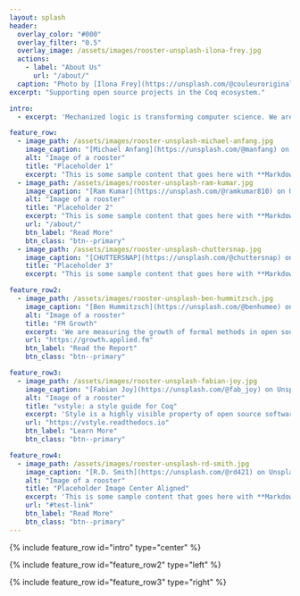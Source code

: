 ```yaml
---
layout: splash
header:
  overlay_color: "#000"
  overlay_filter: "0.5"
  overlay_image: /assets/images/rooster-unsplash-ilona-frey.jpg
  actions:
    - label: "About Us"
      url: "/about/"
  caption: "Photo by [Ilona Frey](https://unsplash.com/@couleuroriginal) on Unsplash"
excerpt: "Supporting open source projects in the Coq ecosystem."

intro: 
  - excerpt: 'Mechanized logic is transforming computer science. We are working to help make it happen. [Find out more](/about/).'

feature_row:
  - image_path: /assets/images/rooster-unsplash-michael-anfang.jpg
    image_caption: "[Michael Anfang](https://unsplash.com/@manfang) on Unsplash"
    alt: "Image of a rooster"
    title: "Placeholder 1"
    excerpt: "This is some sample content that goes here with **Markdown** formatting."
  - image_path: /assets/images/rooster-unsplash-ram-kumar.jpg
    image_caption: "[Ram Kumar](https://unsplash.com/@ramkumar810) on Unsplash"
    alt: "Image of a rooster"
    title: "Placeholder 2"
    excerpt: "This is some sample content that goes here with **Markdown** formatting."
    url: "/about/"
    btn_label: "Read More"
    btn_class: "btn--primary"
  - image_path: /assets/images/rooster-unsplash-chuttersnap.jpg
    image_caption: "[CHUTTERSNAP](https://unsplash.com/@chuttersnap) on Unsplash"
    title: "Placeholder 3"
    excerpt: "This is some sample content that goes here with **Markdown** formatting."

feature_row2:
  - image_path: /assets/images/rooster-unsplash-ben-hummitzsch.jpg
    image_caption: "[Ben Hummitzsch](https://unsplash.com/@benhumee) on Unsplash"
    alt: "Image of a rooster"
    title: "FM Growth"
    excerpt: 'We are measuring the growth of formal methods in open source communities.'
    url: "https://growth.applied.fm"
    btn_label: "Read the Report"
    btn_class: "btn--primary"

feature_row3:
  - image_path: /assets/images/rooster-unsplash-fabian-joy.jpg
    image_caption: "[Fabian Joy](https://unsplash.com/@fab_joy) on Unsplash"
    alt: "Image of a rooster"
    title: "vstyle: a style guide for Coq"
    excerpt: 'Style is a highly visible property of open source software. It impacts most of the workflows involving source code. *Good* style improves productivity by accounting for those workflows. To bring the benefits of good style to the masses, we are working with the community to identify & document the best practices for open source projects in the Coq ecosystem.'
    url: "https://vstyle.readthedocs.io"
    btn_label: "Learn More"
    btn_class: "btn--primary"

feature_row4:
  - image_path: /assets/images/rooster-unsplash-rd-smith.jpg
    image_caption: "[R.D. Smith](https://unsplash.com/@rd421) on Unsplash"
    alt: "Image of a rooster"
    title: "Placeholder Image Center Aligned"
    excerpt: 'This is some sample content that goes here with **Markdown** formatting. Centered with `type="center"`'
    url: "#test-link"
    btn_label: "Read More"
    btn_class: "btn--primary"
---
```


{% include feature_row id="intro" type="center" %}

<!-- {% include feature_row %} -->

{% include feature_row id="feature_row2" type="left" %}

{% include feature_row id="feature_row3" type="right" %}

<!-- {% include feature_row id="feature_row4" type="center" %} -->


<!--
# Recent posts

{% assign entries_layout = page.entries_layout | default: 'list' %}
<div class="entries-{{ entries_layout }}">
  {% for post in site.posts limit:3 %}
    {% include archive-single.html type=entries_layout %}
  {% endfor %}
</div>
-->
